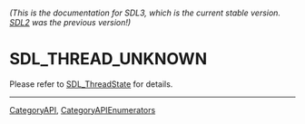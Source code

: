 ###### (This is the documentation for SDL3, which is the current stable version. [SDL2](https://wiki.libsdl.org/SDL2/) was the previous version!)
# SDL_THREAD_UNKNOWN

Please refer to [SDL_ThreadState](SDL_ThreadState) for details.

----
[CategoryAPI](CategoryAPI), [CategoryAPIEnumerators](CategoryAPIEnumerators)


